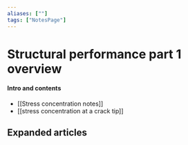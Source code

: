 ```yaml
---
aliases: [""]
tags: ["NotesPage"]
---
```


# Structural performance part 1 overview

#### Intro and contents
- [[Stress concentration notes]]
- [[stress concentration at a crack tip]]


## Expanded articles
